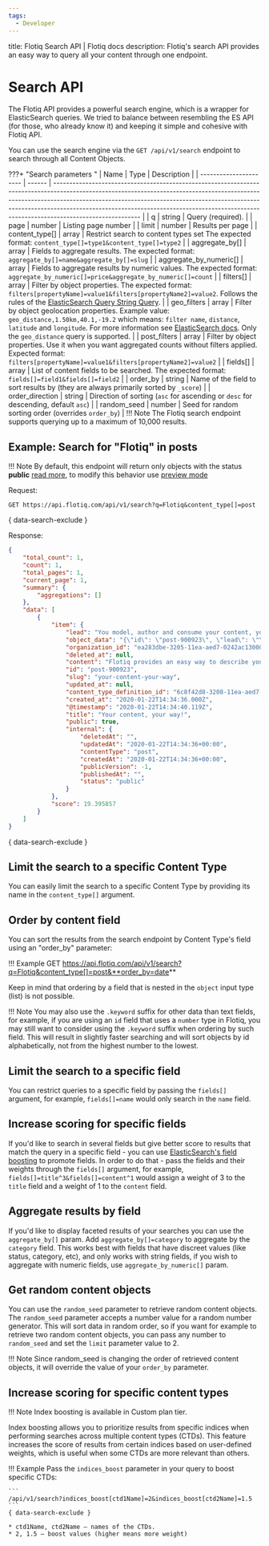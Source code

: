 ```yaml
---
tags:
  - Developer
---
```


title: Flotiq Search API | Flotiq docs
description: Flotiq's search API provides an easy way to query all your content through one endpoint.

# Search API

The Flotiq API provides a powerful search engine, which is a wrapper for ElasticSearch queries. We tried to balance between resembling the ES API (for those, who already know it) and keeping it simple and cohesive with Flotiq API.

You can use the search engine via the `GET /api/v1/search` endpoint to search through all Content Objects.

???+ "Search parameters "
    | Name                   | Type   | Description                                                                                                                                                                                                                                                                                                                                         |
    | ---------------------- | ------ | --------------------------------------------------------------------------------------------------------------------------------------------------------------------------------------------------------------------------------------------------------------------------------------------------------------------------------------------------- |
    | q                      | string | Query (required).                                                                                                                                                                                                                                                                                                                                   |
    | page                   | number | Listing page number                                                                                                                                                                                                                                                                                                                                 |
    | limit                  | number | Results per page                                                                                                                                                                                                                                                                                                                                    |
    | content_type[]         | array  | Restrict search to content types set  The expected format: `content_type[]=type1&content_type[]=type2`                                                                                                                                                                                                                                              |
    | aggregate_by[]         | array  | Fields to aggregate results. The expected format: `aggregate_by[]=name&aggregate_by[]=slug`                                                                                                                                                                                                                                                         |
    | aggregate_by_numeric[] | array  | Fields to aggregate results by numeric values. The expected format: `aggregate_by_numeric[]=price&aggregate_by_numeric[]=count`                                                                                                                                                                                                                     |
    | filters[]              | array  | Filter by object properties. The expected format: `filters[propertyName]=value1&filters[propertyName2]=value2`. Follows the rules of the [ElasticSearch Query String Query](https://www.elastic.co/guide/en/elasticsearch/reference/current/query-dsl-query-string-query.html).                                                                     |
    | geo_filters            | array  | Filter by object geolocation properties. Example value: `geo_distance,1.50km,40.1,-19.2` which means: `filter name`, `distance`, `latitude` and `longitude`. For more information see [ElasticSearch docs](https://www.elastic.co/guide/en/elasticsearch/reference/current/query-dsl-geo-distance-query.html). Only the `geo_distance` query is supported.                                                                                               |
    | post_filters           | array  | Filter by object properties. Use it when you want aggregated counts without filters applied. Expected format: `filters[propertyName]=value1&filters[propertyName2]=value2`                                                                                                                                                                          |
    | fields[]               | array  | List of content fields to be searched. The expected format: `fields[]=field1&fields[]=field2`                                                                                                                                                                                                                                                       |
    | order_by               | string | Name of the field to sort results by (they are always primarily sorted by `_score`)                                                                                                                                                                                                                                                                 |
    | order_direction        | string | Direction of sorting (`asc` for ascending or `desc` for descending, default `asc`)                                                                                                                                                                                                                                                                  |
    | random_seed            | number | Seed for random sorting order (overrides `order_by`)                                                                                                                                                                                                                                                                                                |
!!! Note
    The Flotiq search endpoint supports querying up to a maximum of 10,000 results.

## Example: Search for "Flotiq" in posts
!!! Note
    By default, this endpoint will return only objects with the status **public** [read more](/docs/API/draft-public/draft-public),
    to modify this behavior use [preview mode](/docs/API/draft-public/draft-public/#preview-mode)

Request:
```
GET https://api.flotiq.com/api/v1/search?q=Flotiq&content_type[]=post
```
{ data-search-exclude }
    
Response:
```json
{
    "total_count": 1,
    "count": 1,
    "total_pages": 1,
    "current_page": 1,
    "summary": {
        "aggregations": []
    },
    "data": [
        {
            "item": {
                "lead": "You model, author and consume your content, your way. Flotiq is an API-first CMS that takes care of hosting, securing and scaling to guarantee your content is always on.",
                "object_data": "{\"id\": \"post-900923\", \"lead\": \"You model, author and consume your content, your way. Flotiq is an API-first CMS that takes care of hosting, securing and scaling to guarantee your content is always on.\", \"slug\": \"your-content-your-way\", \"title\": \"Your content, your way!\", \"public\": true, \"content\": \"Flotiq provides an easy way to describe your content, populate your system with large amounts of data and consume it.\", \"internal\": {\"createdAt\": \"2020-01-22T14:34:36+00:00\", \"deletedAt\": \"\", \"updatedAt\": \"2020-01-22T14:34:36+00:00\", \"contentType\": \"post\"}}",
                "organization_id": "ea283dbe-3205-11ea-aed7-0242ac130003",
                "deleted_at": null,
                "content": "Flotiq provides an easy way to describe your content, populate your system with large amounts of data and consume it.",
                "id": "post-900923",
                "slug": "your-content-your-way",
                "updated_at": null,
                "content_type_definition_id": "6c8f42d8-3208-11ea-aed7-0242ac130003",
                "created_at": "2020-01-22T14:34:36.000Z",
                "@timestamp": "2020-01-22T14:34:40.119Z",
                "title": "Your content, your way!",
                "public": true,
                "internal": {
                    "deletedAt": "",
                    "updatedAt": "2020-01-22T14:34:36+00:00",
                    "contentType": "post",
                    "createdAt": "2020-01-22T14:34:36+00:00",
                    "publicVersion": -1,
                    "publishedAt": "",
                    "status": "public"
                }
            },
            "score": 19.395857
        }
    ]
}
```
{ data-search-exclude }

## Limit the search to a specific Content Type

You can easily limit the search to a specific Content Type by providing its name in the `content_type[]` argument.

## Order by content field

You can sort the results from the search endpoint by Content Type's field using an "order_by" parameter:

!!! Example
    GET https://api.flotiq.com/api/v1/search?q=Flotiq&content_type[]=post&**order_by=date**

Keep in mind that ordering by a field that is nested in the `object` input type (list) is not possible.

!!! Note
    You may also use the `.keyword` suffix for other data than text fields, for example, if you are using an `id` field that uses a `number` type in Flotiq, you may still want to consider using the `.keyword` suffix when ordering by such field. This will result in slightly faster searching and will sort objects by id alphabetically, not from the highest number to the lowest.

## Limit the search to a specific field

You can restrict queries to a specific field by passing the `fields[]` argument, for example, `fields[]=name` would only search in the `name` field.

## Increase scoring for specific fields

If you'd like to search in several fields but give better score to results that match the query in a specific field - you can use [ElasticSearch's field boosting](https://www.elastic.co/guide/en/elasticsearch/reference/7.6/query-dsl-query-string-query.html#query-string-multi-field) to promote fields. In order to do that - pass the fields and their weights through the `fields[]` argument, for example, `fields[]=title^3&fields[]=content^1` would assign a weight of 3 to the `title` field and a weight of 1 to the `content` field.

## Aggregate results by field

If you'd like to display faceted results of your searches you can use the `aggregate_by[]` param. Add `aggregate_by[]=category` to aggregate by the `category` field. This works best with fields that have discreet values (like status, category, etc), and only works with string fields, if you wish to aggregate with numeric fields, use `aggregate_by_numeric[]` param.

## Get random content objects

You can use the `random_seed` parameter to retrieve random content objects. The `random_seed` parameter accepts a number value for a random number generator. This will sort data in random order, so if you want for example to retrieve two random content objects, you can pass any number to `random_seed` and set the `limit` parameter value to 2.

!!! Note
    Since random_seed is changing the order of retrieved content objects, it will override the value of your `order_by` parameter.

## Increase scoring for specific content types

!!! Note
    Index boosting is available in Custom plan tier.

Index boosting allows you to prioritize results from specific indices when performing searches across multiple content types (CTDs). This feature increases the score of results from certain indices based on user-defined weights, which is useful when some CTDs are more relevant than others.

!!! Example
    Pass the `indices_boost` parameter in your query to boost specific CTDs:

    ```
    /api/v1/search?indices_boost[ctd1Name]=2&indices_boost[ctd2Name]=1.5
    ```
    { data-search-exclude }

    * ctd1Name, ctd2Name – names of the CTDs.
    * 2, 1.5 – boost values (higher means more weight)

